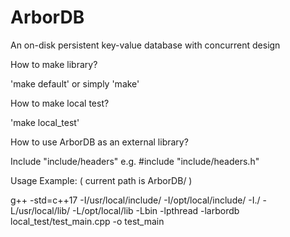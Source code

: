 # ArborDB
An on-disk persistent key-value database with concurrent design

How to make library?

'make default' or simply 'make'

How to make local test?

'make local_test'

How to use ArborDB as an external library?

Include "include/headers" e.g. #include "include/headers.h"

Usage Example: ( current path is ArborDB/ )

g++ -std=c++17 -I/usr/local/include/ -I/opt/local/include/ -I./ -L/usr/local/lib/ -L/opt/local/lib -Lbin -lpthread -larbordb local_test/test_main.cpp -o test_main

